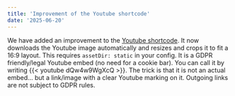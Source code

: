 ```yaml
---
title: 'Improvement of the Youtube shortcode'
date: '2025-06-20'
---
```


We have added an improvement to the [Youtube shortcode](/add-ons/youtube-shortcode/). It now downloads the Youtube image automatically and resizes and crops it to fit a 16:9 layout. This requires `assetDir: static` in your config. It is a GDPR friendly/legal Youtube embed (no need for a cookie bar). You can call it by writing {{< youtube dQw4w9WgXcQ >}}. The trick is that it is not an actual embed... but a link/image with a clear Youtube marking on it. Outgoing links are not subject to GDPR rules.